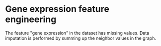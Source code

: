 # Gene expression feature engineering
The feature "gene expression" in the dataset has missing values. Data imputation is performed by summing up the neighbor values in the graph.